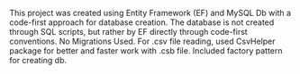 This project was created using Entity Framework (EF) and MySQL Db with a code-first approach for database creation. The database is not created through SQL scripts, but rather by EF directly through code-first conventions. No Migrations Used. For .csv file reading, used CsvHelper package for better and faster work with .csb file. Included factory pattern for creating db.
